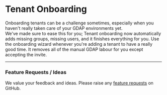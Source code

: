 # Tenant Onboarding

Onboarding tenants can be a challenge sometimes, especially when you haven't really taken care of your GDAP environments yet. \
We've made sure to ease this for you; Tenant onboarding now automatically adds missing groups, missing users, and it finishes everything for you. Use the onboarding wizard whenever you're adding a tenant to have a really good time. It removes all of the manual GDAP labour for you except accepting the invite.

***

### Feature Requests / Ideas

We value your feedback and ideas. Please raise any [feature requests](https://github.com/KelvinTegelaar/CIPP/issues/new?assignees=\&labels=enhancement%2Cno-priority\&projects=\&template=feature.yml\&title=%5BFeature+Request%5D%3A+) on GitHub.


